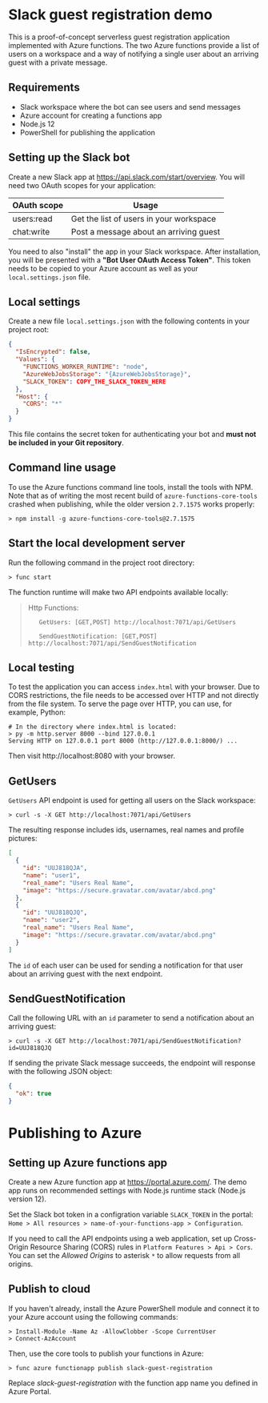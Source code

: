 # Slack guest registration demo

This is a proof-of-concept serverless guest registration application implemented with Azure functions. The two Azure functions provide a list of users on a workspace and a way of notifying a single user about an arriving guest with a private message.

<!-- temporarily suspended -->
<!-- A demo UI of the application can be viewed at: https://raw.githack.com/swd1tn002/slack-guest-registration/master/ -->

## Requirements

* Slack workspace where the bot can see users and send messages
* Azure account for creating a functions app
* Node.js 12
* PowerShell for publishing the application


## Setting up the Slack bot

Create a new Slack app at https://api.slack.com/start/overview. You will need two OAuth scopes for your application:

OAuth scope | Usage
------------|-------
users:read  | Get the list of users in your workspace
chat:write  | Post a message about an arriving guest

You need to also "install" the app in your Slack workspace. After installation, you will be presented with a **"Bot User OAuth Access Token"**. This token needs to be copied to your Azure account as well as your `local.settings.json` file.


## Local settings

Create a new file `local.settings.json` with the following contents in your project root:

```json
{
  "IsEncrypted": false,
  "Values": {
    "FUNCTIONS_WORKER_RUNTIME": "node",
    "AzureWebJobsStorage": "{AzureWebJobsStorage}",
    "SLACK_TOKEN": COPY_THE_SLACK_TOKEN_HERE
  },
  "Host": {
    "CORS": "*"
  }
}
```

This file contains the secret token for authenticating your bot and **must not be included in your Git repository**.


## Command line usage

To use the Azure functions command line tools, install the tools with NPM. Note that as of writing the most recent build of `azure-functions-core-tools` crashed when publishing, while the older version `2.7.1575` works properly:

```
> npm install -g azure-functions-core-tools@2.7.1575
```


## Start the local development server

Run the following command in the project root directory:

```
> func start
```

The function runtime will make two API endpoints available locally:

> Http Functions:
>
>        GetUsers: [GET,POST] http://localhost:7071/api/GetUsers
>
>        SendGuestNotification: [GET,POST] http://localhost:7071/api/SendGuestNotification


## Local testing

To test the application you can access `index.html` with your browser. Due to CORS restrictions, the file needs to be accessed over HTTP and not directly from the file system. To serve the page over HTTP, you can use, for example, Python:

    # In the directory where index.html is located:
    > py -m http.server 8000 --bind 127.0.0.1
    Serving HTTP on 127.0.0.1 port 8000 (http://127.0.0.1:8000/) ...

Then visit http://localhost:8080 with your browser.


## GetUsers

`GetUsers` API endpoint is used for getting all users on the Slack workspace:

```
> curl -s -X GET http://localhost:7071/api/GetUsers
```

The resulting response includes ids, usernames, real names and profile pictures:

```json
[
  {
    "id": "UUJ818QJA",
    "name": "user1",
    "real_name": "Users Real Name",
    "image": "https://secure.gravatar.com/avatar/abcd.png"
  },
  {
    "id": "UUJ818QJQ",
    "name": "user2",
    "real_name": "Users Real Name",
    "image": "https://secure.gravatar.com/avatar/abcd.png"
  }
]
```

The `id` of each user can be used for sending a notification for that user about an arriving guest with the next endpoint.

## SendGuestNotification

Call the following URL with an `id` parameter to send a notification about an arriving guest:

```
> curl -s -X GET http://localhost:7071/api/SendGuestNotification?id=UUJ818QJQ
```

If sending the private Slack message succeeds, the endpoint will response with the following JSON object:

```json
{
  "ok": true
}
```


# Publishing to Azure

## Setting up Azure functions app

Create a new Azure function app at https://portal.azure.com/. The demo app runs on recommended settings with Node.js runtime stack (Node.js version 12).

Set the Slack bot token in a configration variable `SLACK_TOKEN` in the portal: `Home > All resources > name-of-your-functions-app > Configuration`.

If you need to call the API endpoints using a web application, set up Cross-Origin Resource Sharing (CORS) rules in `Platform Features > Api > Cors`. You can set the *Allowed Origins* to asterisk `*` to allow requests from all origins.


## Publish to cloud

If you haven't already, install the Azure PowerShell module and connect it to your Azure account using the following commands:

```
> Install-Module -Name Az -AllowClobber -Scope CurrentUser
> Connect-AzAccount
```

Then, use the core tools to publish your functions in Azure:

```
> func azure functionapp publish slack-guest-registration
```

Replace *slack-guest-registration* with the function app name you defined in Azure Portal.

